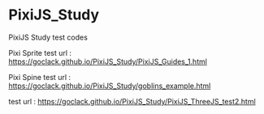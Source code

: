 # PixiJS_Study
PixiJS Study test codes

Pixi Sprite 
test url : https://goclack.github.io/PixiJS_Study/PixiJS_Guides_1.html

Pixi Spine
test url : https://goclack.github.io/PixiJS_Study/goblins_example.html


test url : https://goclack.github.io/PixiJS_Study/PixiJS_ThreeJS_test2.html
